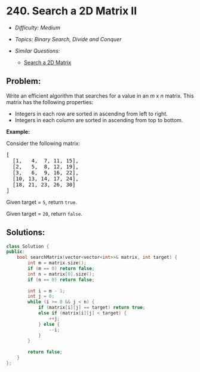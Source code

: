 # 240. Search a 2D Matrix II

* *Difficulty: Medium*

* *Topics: Binary Search, Divide and Conquer*

* *Similar Questions:*

  * [Search a 2D Matrix](search-a-2d-matrix.md)

## Problem:

<p>Write an efficient algorithm that searches for a value in an <i>m</i> x <i>n</i> matrix. This matrix has the following properties:</p>

<ul>
	<li>Integers in each row are sorted in ascending from left to right.</li>
	<li>Integers in each column are sorted in ascending from top to bottom.</li>
</ul>

<p><strong>Example:</strong></p>

<p>Consider the following matrix:</p>

<pre>
[
  [1,   4,  7, 11, 15],
  [2,   5,  8, 12, 19],
  [3,   6,  9, 16, 22],
  [10, 13, 14, 17, 24],
  [18, 21, 23, 26, 30]
]
</pre>

<p>Given&nbsp;target&nbsp;=&nbsp;<code>5</code>, return&nbsp;<code>true</code>.</p>

<p>Given&nbsp;target&nbsp;=&nbsp;<code>20</code>, return&nbsp;<code>false</code>.</p>

## Solutions:

```c++
class Solution {
public:
    bool searchMatrix(vector<vector<int>>& matrix, int target) {
        int m = matrix.size();
        if (m == 0) return false;
        int n = matrix[0].size();
        if (n == 0) return false;
        
        int i = m - 1;
        int j = 0;
        while (i >= 0 && j < n) {
            if (matrix[i][j] == target) return true;
            else if (matrix[i][j] < target) {
                ++j;
            } else {
                --i;
            }
        }
        
        return false;
    }
};
```
